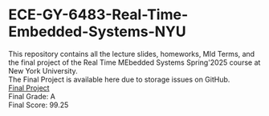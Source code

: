 # ECE-GY-6483-Real-Time-Embedded-Systems-NYU
This repository contains all the lecture slides, homeworks, MId Terms, and the final project of the Real Time MEbedded Systems Spring'2025 course at New York University.         
The Final Project is available here due to storage issues on GitHub.    
[Final Project](https://drive.google.com/drive/folders/1376CFWZeUs3KAKQ3LkPG92DKwA8xage5?usp=sharing)    
Final Grade: A    
Final Score: 99.25
